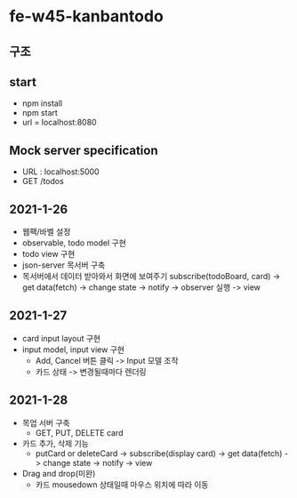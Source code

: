 # fe-w45-kanbantodo

## 구조

## start
  - npm install
  - npm start
  - url = localhost:8080

## Mock server specification
  - URL : localhost:5000
  - GET /todos

## 2021-1-26
  - 웹팩/바벨 설정
  - observable, todo model 구현
  - todo view 구현
  - json-server 목서버 구축
  - 목서버에서 데이터 받아와서 화면에 보여주기
       subscribe(todoBoard, card) -> get data(fetch) -> change state -> notify -> observer 실행 -> view

## 2021-1-27
  - card input layout 구현
  - input model, input view 구현
    - Add, Cancel 버튼 클릭 -> Input 모델 조작
    - 카드 상태 -> 변경될때마다 렌더링 

## 2021-1-28
  - 목업 서버 구축
    - GET, PUT, DELETE card
  - 카드 추가, 삭제 기능
    - putCard or deleteCard -> subscribe(display card) -> get data(fetch) -> change state -> notify -> view
  - Drag and drop(미완)
    - 카드 mousedown 상태일때 마우스 위치에 따라 이동
